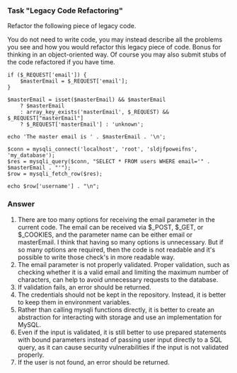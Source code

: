 ### Task "Legacy Code Refactoring"
Refactor the following piece of legacy code.

You do not need to write code, you may instead describe all the problems you see and how you would refactor this legacy piece of
code. Bonus for thinking in an object-oriented way. Of course you may also submit stubs of the code refactored if you have time.

```
if ($_REQUEST['email']) {
    $masterEmail = $_REQUEST['email'];
}

$masterEmail = isset($masterEmail) && $masterEmail
    ? $masterEmail
    : array_key_exists('masterEmail', $_REQUEST) && $_REQUEST["masterEmail"]
    ? $_REQUEST['masterEmail'] : 'unknown';

echo 'The master email is ' . $masterEmail . '\n';

$conn = mysqli_connect('localhost', 'root', 'sldjfpoweifns', 'my_database');
$res = mysqli_query($conn, "SELECT * FROM users WHERE email='" . $masterEmail . "'");
$row = mysqli_fetch_row($res);

echo $row['username'] . "\n";
```

### Answer
1. There are too many options for receiving the email parameter in the current code. The email can be received via $_POST, $_GET, or $_COOKIES, and the parameter name can be either email or masterEmail. I think that having so many options is unnecessary. But if so many options are required, then the code is not readable and it's possible to write those check's in more readable way.
2. The email parameter is not properly validated. Proper validation, such as checking whether it is a valid email and limiting the maximum number of characters, can help to avoid unnecessary requests to the database.
3. If validation fails, an error should be returned.
4. The credentials should not be kept in the repository. Instead, it is better to keep them in environment variables.
5. Rather than calling mysqli functions directly, it is better to create an abstraction for interacting with storage and use an implementation for MySQL.
6. Even if the input is validated, it is still better to use prepared statements with bound parameters instead of passing user input directly to a SQL query, as it can cause security vulnerabilities if the input is not validated properly.
7. If the user is not found, an error should be returned.